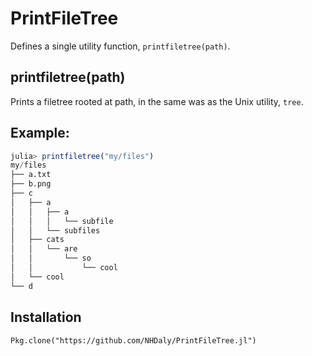 # PrintFileTree

Defines a single utility function, `printfiletree(path)`.

## printfiletree(path)

Prints a filetree rooted at path, in the same was as the Unix utility, `tree`.

## Example:
```julia
julia> printfiletree("my/files")
my/files
├── a.txt
├── b.png
├── c
│   ├── a
│   │   ├── a
│   │   │   └── subfile
│   │   └── subfiles
│   ├── cats
│   │   └── are
│   │       └── so
│   │           └── cool
│   └── cool
└── d
```

## Installation

`Pkg.clone("https://github.com/NHDaly/PrintFileTree.jl")`


